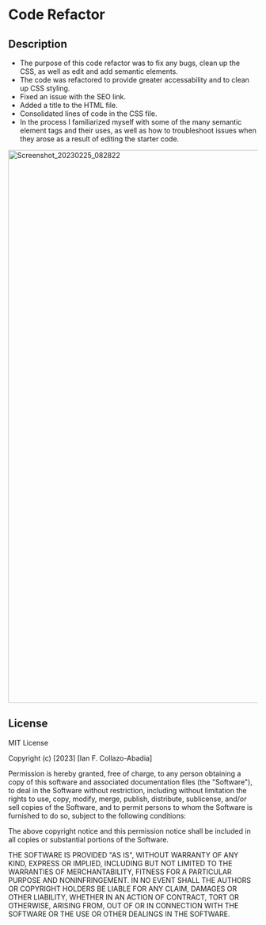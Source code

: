 # Code Refactor

## Description

- The purpose of this code refactor was to fix any bugs, clean up the CSS, as well as edit and add semantic elements.
- The code was refactored to provide greater accessability and to clean up CSS styling.
- Fixed an issue with the SEO link.
- Added a title to the HTML file.
- Consolidated lines of code in the CSS file.
- In the process I familiarized myself with some of the many semantic element tags and their uses, as well as how to troubleshoot issues when they arose as a result of editing the starter code.

<img width="1114" alt="Screenshot_20230225_082822" src="https://user-images.githubusercontent.com/123603271/221447169-d3f20a47-0b1a-4736-8051-aa606e8870ab.png">

## License
MIT License

Copyright (c) [2023] [Ian F. Collazo-Abadia]

Permission is hereby granted, free of charge, to any person obtaining a copy
of this software and associated documentation files (the "Software"), to deal
in the Software without restriction, including without limitation the rights
to use, copy, modify, merge, publish, distribute, sublicense, and/or sell
copies of the Software, and to permit persons to whom the Software is
furnished to do so, subject to the following conditions:

The above copyright notice and this permission notice shall be included in all
copies or substantial portions of the Software.

THE SOFTWARE IS PROVIDED "AS IS", WITHOUT WARRANTY OF ANY KIND, EXPRESS OR
IMPLIED, INCLUDING BUT NOT LIMITED TO THE WARRANTIES OF MERCHANTABILITY,
FITNESS FOR A PARTICULAR PURPOSE AND NONINFRINGEMENT. IN NO EVENT SHALL THE
AUTHORS OR COPYRIGHT HOLDERS BE LIABLE FOR ANY CLAIM, DAMAGES OR OTHER
LIABILITY, WHETHER IN AN ACTION OF CONTRACT, TORT OR OTHERWISE, ARISING FROM,
OUT OF OR IN CONNECTION WITH THE SOFTWARE OR THE USE OR OTHER DEALINGS IN THE
SOFTWARE.
